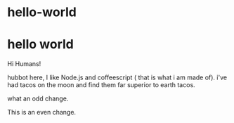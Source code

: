 # hello-world
hello world 
================

Hi Humans!

hubbot here, I like Node.js and coffeescript ( that is what i am made of).
i've had tacos on the moon and find them far superior to earth tacos.

what an odd change.

This is an even change.
